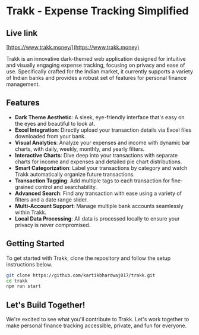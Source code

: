 # Trakk - Expense Tracking Simplified

## Live link

[https://www.trakk.money/](https://www.trakk.money)

Trakk is an innovative dark-themed web application designed for intuitive and visually engaging expense tracking, focusing on privacy and ease of use. Specifically crafted for the Indian market, it currently supports a variety of Indian banks and provides a robust set of features for personal finance management.

## Features

- **Dark Theme Aesthetic**: A sleek, eye-friendly interface that's easy on the eyes and beautiful to look at.
- **Excel Integration**: Directly upload your transaction details via Excel files downloaded from your bank.
- **Visual Analytics**: Analyze your expenses and income with dynamic bar charts, with daily, weekly, monthly, and yearly filters.
- **Interactive Charts**: Dive deep into your transactions with separate charts for income and expenses and detailed pie chart distributions.
- **Smart Categorization**: Label your transactions by category and watch Trakk automatically organize future transactions.
- **Transaction Tagging**: Add multiple tags to each transaction for fine-grained control and searchability.
- **Advanced Search**: Find any transaction with ease using a variety of filters and a date range slider.
- **Multi-Account Support**: Manage multiple bank accounts seamlessly within Trakk.
- **Local Data Processing**: All data is processed locally to ensure your privacy is never compromised.

## Getting Started

To get started with Trakk, clone the repository and follow the setup instructions below.

```bash
git clone https://github.com/kartikbhardwaj017/trakk.git
cd trakk
npm run start
```
## Let's Build Together!
We're excited to see what you'll contribute to Trakk. Let's work together to make personal finance tracking accessible, private, and fun for everyone.

